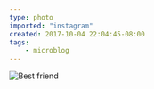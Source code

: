 ```yaml
---
type: photo
imported: "instagram"
created: 2017-10-04 22:04:45-08:00
tags:
    - microblog
---
```

![Best friend](/media/images/photos/2017/10/c216e542828bcda5eb8b43cf9b072e5c.jpg)


